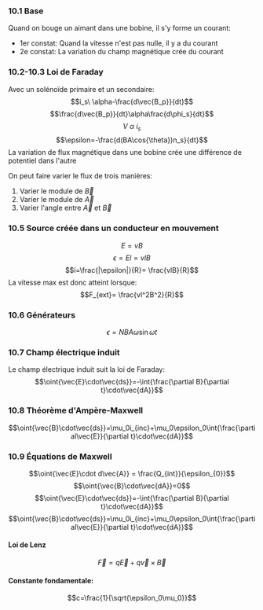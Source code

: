 ### 10.1 Base
Quand on bouge un aimant dans une bobine, il s'y forme un courant:
- 1er constat: Quand la vitesse n'est pas nulle, il y a du courant
- 2e constat: La variation du champ magnétique crée du courant
### 10.2-10.3 Loi de Faraday
Avec un solénoïde primaire et un secondaire:
$$i_s\ \alpha-\frac{d\vec{B_p}}{dt}$$
$$\frac{d\vec{B_p}}{dt}\alpha\frac{d\phi_s}{dt}$$
$$V\ \alpha\ i_s$$
$$\epsilon=-\frac{d(BA\cos{\theta})n_s}{dt}$$
La variation de flux magnétique dans une bobine crée une différence de potentiel dans l'autre

On peut faire varier le flux de trois manières:
1. Varier le module de $\vec{B}$
2. Varier le module de $\vec{A}$
3. Varier l'angle entre $\vec{A}$ et $\vec{B}$
### 10.5 Source créée dans un conducteur en mouvement
$$E=vB$$
$$\epsilon = El=vlB$$
$$i=\frac{|\epsilon|}{R}= \frac{vlB}{R}$$
La vitesse max est donc atteint lorsque:
$$F_{ext}= \frac{vl^2B^2}{R}$$
### 10.6 Générateurs
$$\epsilon=NBA\omega\sin{\omega t}$$
### 10.7 Champ électrique induit
Le champ électrique induit suit la loi de Faraday:
$$\oint{\vec{E}\cdot\vec{ds}}=-\int{\frac{\partial B}{\partial t}\cdot\vec{dA}}$$
### 10.8 Théorème d'Ampère-Maxwell
$$\oint{\vec{B}\cdot\vec{ds}}=\mu_0i_{inc}+\mu_0\epsilon_0\int{\frac{\partial\vec{E}}{\partial t}\cdot\vec{dA}}$$
### 10.9 Équations de Maxwell
$$\oint{\vec{E}\cdot d\vec{A}} = \frac{Q_{int}}{\epsilon_{0}}$$
$$\oint{\vec{B}\cdot\vec{dA}}=0$$
$$\oint{\vec{E}\cdot\vec{ds}}=-\int{\frac{\partial B}{\partial t}\cdot\vec{dA}}$$
$$\oint{\vec{B}\cdot\vec{ds}}=\mu_0i_{inc}+\mu_0\epsilon_0\int{\frac{\partial\vec{E}}{\partial t}\cdot\vec{dA}}$$
#### Loi de Lenz
$$\vec{F}=q\vec{E}+q\vec{v}\times\vec{B}$$
#### Constante fondamentale:
$$c=\frac{1}{\sqrt{\epsilon_0\mu_0}}$$
